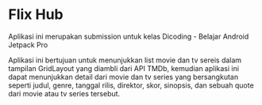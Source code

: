 # Flix Hub

Aplikasi ini merupakan submission untuk kelas Dicoding - Belajar Android Jetpack Pro

Aplikasi ini bertujuan untuk menunjukkan list movie dan tv sereis dalam tampilan GridLayout yang diambli dari API TMDb, kemudian aplikasi ini dapat menunjukkan detail dari movie dan tv series yang bersangkutan seperti judul, genre, tanggal rilis, direktor, skor, sinopsis, dan sebuah quote dari movie atau tv series tersebut.
